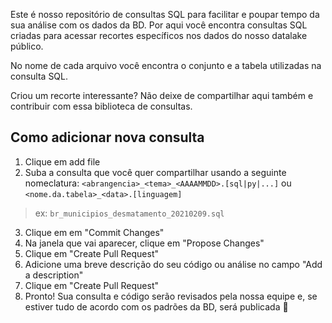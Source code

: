 Este é nosso repositório de consultas SQL para facilitar e poupar tempo da sua análise com os dados da BD. Por aqui você encontra consultas SQL criadas para acessar recortes específicos nos dados do nosso datalake público. 

No nome de cada arquivo você encontra o conjunto e a tabela utilizadas na consulta SQL. 

Criou um recorte interessante? Não deixe de compartilhar aqui também e contribuir com essa biblioteca de consultas. 


## Como adicionar nova consulta

1. Clique em add file
2. Suba a consulta que você quer compartilhar usando a seguinte nomeclatura: `<abrangencia>_<tema>_<AAAAMMDD>.[sql|py|...]` ou `<nome.da.tabela>_<data>.[linguagem]`

> ex: `br_municipios_desmatamento_20210209.sql`

3. Clique em em "Commit Changes"
4. Na janela que vai aparecer, clique em "Propose Changes"
5. Clique em "Create Pull Request"
6. Adicione uma breve descrição do seu código ou análise no campo "Add a description"
7. Clique em "Create Pull Request"
8. Pronto! Sua consulta e código serão revisados pela nossa equipe e, se estiver tudo de acordo com os padrões da BD, será publicada 💚